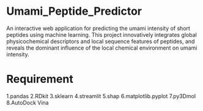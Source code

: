 # Umami_Peptide_Predictor
An interactive web application for predicting the umami intensity of short peptides using machine learning. This project innovatively integrates global physicochemical descriptors and local sequence features of peptides, and reveals the dominant influence of the local chemical environment on umami intensity.
# Requirement
1.pandas
2.RDkit
3.sklearn
4.streamlit
5.shap
6.matplotlib.pyplot
7.py3Dmol
8.AutoDock Vina
